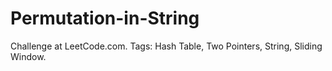 # Permutation-in-String
Challenge at LeetCode.com. Tags: Hash Table, Two Pointers, String, Sliding Window.

